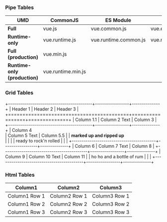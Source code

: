 ### Pipe Tables

| UMD                       | CommonJS       | ES Module             |                    |
|-------------------------------|--------------------|-----------------------|--------------------|
| **Full**                | vue.js             | vue.common.js         | vue.esm.js         |
| **Runtime-only**        | vue.runtime.js     | vue.runtime.common.js | vue.runtime.esm.js |
| **Full (production)**         | vue.min.js         |                       |                    |
| **Runtime-only (production)** | vue.runtime.min.js |                       |                    |


### Grid Tables

+------------------------------------------+-----------------+--------------+
| Header 1                                 | Header 2        | Header 3     |
+==========================================+=================+==============+
| Column 1.1                           | Column 2 Text   | Column 3     |
+------------------------------------------+-----------------+--------------+
| Column 4<br>                           | Column 5 Text   | Column 5.5   |
| **marked up and ripped up**<br>          |                 |              |
| ready to rock'n rolled                   |                 |              |
+------------------------------------------+-----------------+--------------+
| Column 6                               | Column 7 Text   | Column 8     |
+------------------------------------------+-----------------+--------------+
| Column 9                              | Column 10 Text  | Column 11    |
| ho ho and a bottle of rum                |                 |              |
+------------------------------------------+-----------------+--------------+


### Html Tables

<table>
<thead>
	<tr>
		<th>Column1</th>
		<th>Column2</th>
		<th>Column3</th>
	</tr>
</thead>
<tbody>
	<tr>
		<td>Column1 Row 1</td>
		<td>Column2 Row 1</td>
		<td>Column3 Row 1</td>
	</tr>
	<tr>
		<td>Column1 Row 2</td>
		<td>Column2 Row 2</td>
		<td>Column3 Row 2</td>
	</tr>
	<tr>
		<td>Column1 Row 3</td>
		<td>Column2 Row 3</td>
		<td>Column3 Row 3</td>
	</tr>
</tbody>
</table>

